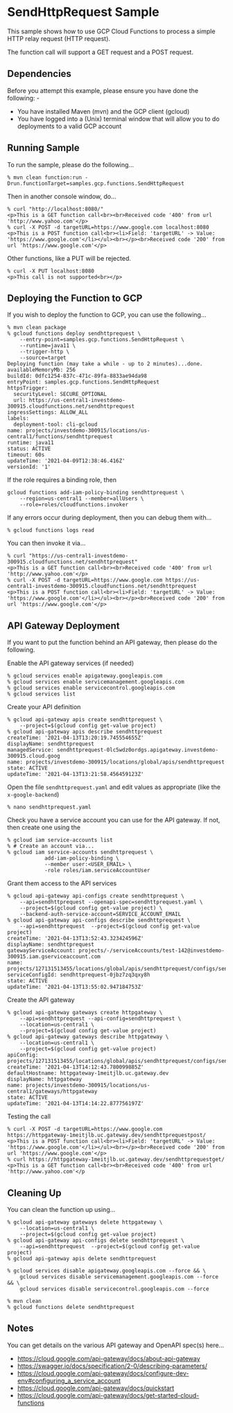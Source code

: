 SendHttpRequest Sample
======================

This sample shows how to use GCP Cloud Functions to process a simple HTTP relay request (HTTP request).

The function call will support a GET request and a POST request.

Dependencies
------------
Before you attempt this example, please ensure you have done the following: -
- You have installed Maven (mvn) and the GCP client (gcloud)
- You have logged into a (Unix) terminal window that will allow you to do deployments to a valid GCP account

Running Sample
--------------
To run the sample, please do the following...

    % mvn clean function:run -Drun.functionTarget=samples.gcp.functions.SendHttpRequest

Then in another console window, do...

    % curl "http://localhost:8080/"
    <p>This is a GET function call<br><br>Received code '400' from url 'http://www.yahoo.com'</p>
    % curl -X POST -d targetURL=https://www.google.com localhost:8080
    <p>This is a POST function call<br><li>Field: 'targetURL' -> Value: 'https://www.google.com'</li></ul><br></p><br>Received code '200' from url 'https://www.google.com'</p>

Other functions, like a PUT will be rejected.

    % curl -X PUT localhost:8080
    <p>This call is not supported<br></p>

Deploying the Function to GCP
-----------------------------
If you wish to deploy the function to GCP, you can use the following...

    % mvn clean package
    % gcloud functions deploy sendhttprequest \
        --entry-point=samples.gcp.functions.SendHttpRequest \
        --runtime=java11 \
        --trigger-http \
        --source=target
    Deploying function (may take a while - up to 2 minutes)...done.                                                
    availableMemoryMb: 256
    buildId: 0dfc1254-837c-471c-89fa-8833ae94da98
    entryPoint: samples.gcp.functions.SendHttpRequest
    httpsTrigger:
      securityLevel: SECURE_OPTIONAL
      url: https://us-central1-investdemo-300915.cloudfunctions.net/sendhttprequest
    ingressSettings: ALLOW_ALL
    labels:
      deployment-tool: cli-gcloud
    name: projects/investdemo-300915/locations/us-central1/functions/sendhttprequest
    runtime: java11
    status: ACTIVE
    timeout: 60s
    updateTime: '2021-04-09T12:38:46.416Z'
    versionId: '1'

If the role requires a binding role, then

    gcloud functions add-iam-policy-binding sendhttprequest \
        --region=us-central1 --member=allUsers \
        --role=roles/cloudfunctions.invoker

If any errors occur during deployment, then you can debug them with...

    % gcloud functions logs read
    
You can then invoke it via...

    % curl "https://us-central1-investdemo-300915.cloudfunctions.net/sendhttprequest"
    <p>This is a GET function call<br><br>Received code '400' from url 'http://www.yahoo.com'</p>
    % curl -X POST -d targetURL=https://www.google.com https://us-central1-investdemo-300915.cloudfunctions.net/sendhttprequest
    <p>This is a POST function call<br><li>Field: 'targetURL' -> Value: 'https://www.google.com'</li></ul><br></p><br>Received code '200' from url 'https://www.google.com'</p>

API Gateway Deployment
----------------------
If you want to put the function behind an API gateway, then please do the following.

Enable the API gateway services (if needed)

    % gcloud services enable apigateway.googleapis.com
    % gcloud services enable servicemanagement.googleapis.com
    % gcloud services enable servicecontrol.googleapis.com
    % gcloud services list

Create your API definition

    % gcloud api-gateway apis create sendhttprequest \
        --project=$(gcloud config get-value project)
    % gcloud api-gateway apis describe sendhttprequest
    createTime: '2021-04-13T13:20:19.745554655Z'
    displayName: sendhttprequest
    managedService: sendhttprequest-0lc5wdz0ordgs.apigateway.investdemo-300915.cloud.goog
    name: projects/investdemo-300915/locations/global/apis/sendhttprequest
    state: ACTIVE
    updateTime: '2021-04-13T13:21:58.456459123Z'

Open the file `sendhttprequest.yaml` and edit values as appropriate (like the `x-google-backend`)

    % nano sendhttprequest.yaml

Check you have a service account you can use for the API gateway. If not, then create one using the 

    % gcloud iam service-accounts list
    % # Create an account via...
    % gcloud iam service-accounts sendhttprequest \
                add-iam-policy-binding \
                --member user:<USER_EMAIL> \
                -role roles/iam.serviceAccountUser

Grant them access to the API services

    % gcloud api-gateway api-configs create sendhttprequest \
        --api=sendhttprequest --openapi-spec=sendhttprequest.yaml \
        --project=$(gcloud config get-value project) \
        --backend-auth-service-account=SERVICE_ACCOUNT_EMAIL
    % gcloud api-gateway api-configs describe sendhttprequest \
        --api=sendhttprequest  --project=$(gcloud config get-value project) 
    createTime: '2021-04-13T13:52:43.323424596Z'
    displayName: sendhttprequest
    gatewayServiceAccount: projects/-/serviceAccounts/test-142@investdemo-300915.iam.gserviceaccount.com
    name: projects/127131513455/locations/global/apis/sendhttprequest/configs/sendhttprequest
    serviceConfigId: sendhttprequest-0jbz7zq3qxy8h
    state: ACTIVE
    updateTime: '2021-04-13T13:55:02.947184753Z'

Create the API gateway

    % gcloud api-gateway gateways create httpgateway \
        --api=sendhttprequest --api-config=sendhttprequest \
        --location=us-central1 \
        --project=$(gcloud config get-value project)
    % gcloud api-gateway gateways describe httpgateway \
        --location=us-central1 \
        --project=$(gcloud config get-value project)
    apiConfig: projects/127131513455/locations/global/apis/sendhttprequest/configs/sendhttprequest
    createTime: '2021-04-13T14:12:43.780099885Z'
    defaultHostname: httpgateway-1meitjlb.uc.gateway.dev
    displayName: httpgateway
    name: projects/investdemo-300915/locations/us-central1/gateways/httpgateway
    state: ACTIVE
    updateTime: '2021-04-13T14:14:22.877756197Z'

Testing the call

    % curl -X POST -d targetURL=https://www.google.com https://httpgateway-1meitjlb.uc.gateway.dev/sendhttprequestpost/ 
    <p>This is a POST function call<br><li>Field: 'targetURL' -> Value: 'https://www.google.com'</li></ul><br></p><br>Received code '200' from url 'https://www.google.com'</p>
    % curl https://httpgateway-1meitjlb.uc.gateway.dev/sendhttprequestget/
    <p>This is a GET function call<br><br>Received code '400' from url 'http://www.yahoo.com'</p

Cleaning Up
-----------
You can clean the function up using...

    % gcloud api-gateway gateways delete httpgateway \
        --location=us-central1 \
        --project=$(gcloud config get-value project)
    % gcloud api-gateway api-configs delete sendhttprequest \
        --api=sendhttprequest  --project=$(gcloud config get-value project) 
    % gcloud api-gateway apis delete sendhttprequest
    
    % gcloud services disable apigateway.googleapis.com --force && \
        gcloud services disable servicemanagement.googleapis.com --force && \
        gcloud services disable servicecontrol.googleapis.com --force

    % mvn clean
    % gcloud functions delete sendhttprequest

Notes
-----
You can get details on the various API gateway and OpenAPI spec(s) here...
- https://cloud.google.com/api-gateway/docs/about-api-gateway
- https://swagger.io/docs/specification/2-0/describing-parameters/
- https://cloud.google.com/api-gateway/docs/configure-dev-env#configuring_a_service_account
- https://cloud.google.com/api-gateway/docs/quickstart
- https://cloud.google.com/api-gateway/docs/get-started-cloud-functions

